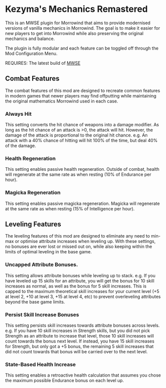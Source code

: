 # Kezyma's Mechanics Remastered
This is an MWSE plugin for Morrowind that aims to provide modernised versions of vanilla mechanics in Morrowind. The goal is to make it easier for new players to get into Morrowind while also preserving the original mechanics and balance.

The plugin is fully modular and each feature can be toggled off through the Mod Configuration Menu.

REQUIRES: The latest build of [MWSE](https://github.com/MWSE/MWSE/releases)

## Combat Features
The combat features of this mod are designed to recreate common features in modern games that newer players may find offputting while maintaining the original mathematics Morrowind used in each case.

### Always Hit
This setting converts the hit chance of weapons into a damage modifier. As long as the hit chance of an attack is >0, the attack will hit. However, the damage of the attack is proportional to the original hit chance.
e.g. An attack with a 40% chance of hitting will hit 100% of the time, but deal 40% of the damage.

### Health Regeneration
This setting enables passive health regeneration. Outside of combat, health will regenerate at the same rate as when resting (10% of Endurance per hour).

### Magicka Regeneration
This setting enables passive magicka regeneration. Magicka will regenerate at the same rate as when resting (15% of Intelligence per hour).

## Leveling Features
The leveling features of this mod are designed to eliminate any need to min-max or optimise attribute increases when leveling up. With these settings, no bonuses are ever lost or missed out on, while also keeping within the limits of optimal leveling in the base game. 

### Uncapped Attribute Bonuses.
This setting allows attribute bonuses while leveling up to stack.
e.g. If you have leveled up 15 skills for an attribute, you will get the bonus for 10 skill increases as normal, as well as the bonus for 5 skill increases.
This is capped to the maximum theoretical skill increases for your current level (+5 at level 2, +10 at level 3, +15 at level 4, etc) to prevent overleveling attributes beyond the base game limits.

### Persist Skill Increase Bonuses
This setting persists skill increases towards attribute bonuses across levels.
e.g. If you have 10 skill increases in Strength skills, but you did not pick Strength as an attribute to increase that level, those 10 skill increases will count towards the bonus next level. If instead, you have 15 skill increases for Strength, but only got a +5 bonus, the remaining 5 skill increases that did not count towards that bonus will be carried over to the next level.

### State-Based Health Increase
This setting enables a retroactive health calculation that assumes you chose the maximum possible Endurance bonus on each level up. 
